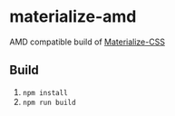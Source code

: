 # materialize-amd
AMD compatible build of [Materialize-CSS](http://materializecss.com/)

## Build
1. `npm install`
2. `npm run build`
